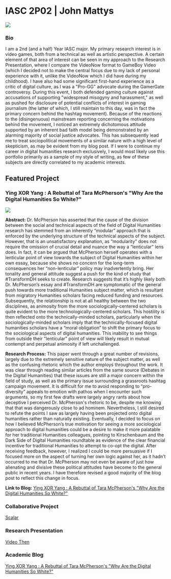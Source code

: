 # IASC 2P02 | John Mattys
![](https://i.kinja-img.com/gawker-media/image/upload/s--pJQB1Jpo--/c_scale,f_auto,fl_progressive,q_80,w_800/196ckk35e2cxgjpg.jpg)
### Bio

I am a 2nd (and a half) Year IASC major. My primary research interest is in video games, both from a technical as well as artistic perspective. A certain element of that area of interest can be seen in my approach to the Research Presentation, where I compare the VideoNow format to GameBoy Video (which I decided not to make the central focus due to my lack of personal experience with it, unlike the VideoNow which I did have during my childhood). I have also had some significant first-hand experience as a critic of digital culture, as I was a "Pro-GG" advocate during the GamerGate controversy. During this event, I both defended gaming culture against accusations of supporting "widespread misogyny and harassment," as well as pushed for disclosure of potential conflicts of interest in gaming journalism (the latter of which, I still maintain to this day, was in fact the primary concern behind the hashtag movement). Because of the reactions to the (disingenuous) mainstream reporting concerning the motivations behind the movement, I noticed an extremely dichotomous attitude supported by an inherent bad faith model being demonstrated by an alarming majority of social justice advocates. This has subsequently lead me to treat sociopolitical movements of a similar nature with a high level of skepticism, as may be evident from my blog post. If I were to continue my career in digital humanities research exclusively, I would most likely use this portfolio primarily as a sample of my style of writing, as few of these subjects are directly correlated to my academic interests.

## Featured Project
### Ying XOR Yang : A Rebuttal of Tara McPherson's "Why Are the Digital Humanities So White?"

![](http://www.elansystems.hu/img/manufacturing.jpg)

**Abstract:** Dr. McPherson has asserted that the cause of the division between the social and technical aspects of the field of Digital Humanities research has stemmed from an inherently “modular” approach that is enforced by the underlying structure of the technical aspects of the subject. However, that is an unsatisfactory explanation, as “modularity” does not require the omission of crucial detail and nuance the way a “lenticular” lens does. In fact, it can be argued that McPherson herself operates with a lenticular point of view towards the subject of Digital Humanities within her own essay, because she shows no concern for the long-term consequences her “non-lenticular” policy may inadvertently bring.  Her tonality and general attitude suggest a push for the kind of study that #TransformDH seeks to create. Research suggests that it’s highly likely both Dr. McPherson’s essay and #TransformDH are symptomatic of the general push towards more traditional Humanities subject matter, which is resultant from migratory Humanities scholars facing reduced funding and resources. Subsequently, the relationship is not at all healthy between the two disciplines, as animosity from the more sociologically-centered scholars is quite evident to the more technologically-centered scholars. This hostility is then reflected onto the technically-minded scholars, particularly when the sociologically-minded scholars imply that the technically-focused digital humanities scholars have a “moral obligation” to shift the primary focus to the sociological aspects of digital humanities. This inability to see things from outside their "lenticular" point of view will likely result in mutual contempt and perpetual animosity if left unchallenged. 

**Research Process:** This paper went through a great number of revisions, largely due to the extremely sensitive nature of the subject matter, as well as the confusing rhetoric which the author employs throughout the work. It was clear through reading similar articles from the same source (Debates in the Digital Humanities) that these issues are still a major concern within the field of study, as well as the primary issue surrounding a grassroots hashtag campaign movement. It is difficult for me to avoid responding to “pro-diversity” appeals to emotion with pathos when I encounter such arguments, so my first few drafts were largely angry rants about how deceptive I perceived Dr. McPherson's rhetoric to be, despite me knowing that that was dangerously close to ad hominem. Nevertheless, I still desired to refute the points I saw as largely having been projected onto digital humanities rather than naturally existing. Eventually, I decided to focus on how I believed McPherson’s true motivation for seeing a more sociological approach to digital humanities could be a desire to make it more palatable for her traditional Humanities colleagues, pointing to Kirschenbaum and the Dark Side of Digital Humanities roundtable as evidence of the clear financial incentive for traditional Humanities to attempt to co-opt the digital. After receiving feedback, however, I realized I could be more persuasive if I focused more on the aspect of turning her own logic against her, as it hadn’t occurred to me that Dr. McPherson may not even be aware of just how alienating and divisive these political attitudes have become to the general public in recent years. I have therefore revised a good majority of the blog post to reflect this change in focus.

**Link to Blog:** [Ying XOR Yang : A Rebuttal of Tara McPherson's "Why Are the Digital Humanities So White?"](blog.md)

### Collaborative Project

[Scalar](scalar.md)

### Research Presentation

[Video Then](reveal/index.html)

### Academic Blog 

[Ying XOR Yang : A Rebuttal of Tara McPherson's "Why Are the Digital Humanities So White?"](blog.md)
